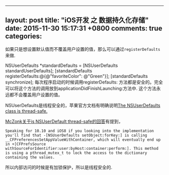 ---
layout: post
title: "iOS开发 之 数据持久化存储"
date: 2015-11-30 15:17:31 +0800
comments: true
categories: 
---------------------------------------

如果只是想设置默认值而不覆盖用户设置的值，那么可以通过`registerDefaults`来做.

NSUserDefaults *standardDefaults = [NSUserDefaults standardUserDefaults];
[standardDefaults registerDefaults:@{@"favoriteColor": @"Green"}];
[standardDefaults synchronize];
每次程序启动的时候调用registerDefaults: 方法都是安全的。完全可以将这个方法的调用放到applicationDidFinishLaunching:方法中. 这个方法永远都不会覆盖用户设置的值。

NSUserDefaults是线程安全的，苹果官方文档有明确说明[The NSUserDefaults class is thread-safe.](https://developer.apple.com/library/mac/documentation/Cocoa/Reference/Foundation/Classes/NSUserDefaults_Class/index.html)

[McZonk关于is NSUserDefault thread-safe的回答](http://stackoverflow.com/questions/10864482/is-nsuserdefault-thread-safe)有提到，

	Speaking for 10.10 and iOS8 if you looking into the implementation you'll find that -[NSUserDefaults setObject:forKey:] is calling __CFPreferencesSetAppValueWithContainer, which will eventually end up in +[CFPrefsSource withSourceForIdentifier:user:byHost:container:perform:]. This method is using a pthread_mutex_t to lock the access to the dictionary containing the values.

所以内部访问的时候是有加锁保护，所以是线程安全的.